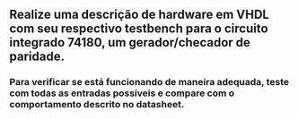 ## Realize uma descrição de hardware em VHDL com seu respectivo testbench para o circuito integrado 74180, um gerador/checador de paridade.

### Para verificar se está funcionando de maneira adequada, teste com todas as entradas possíveis e compare com o comportamento descrito no datasheet.
